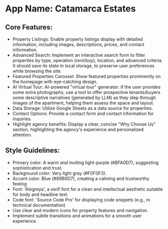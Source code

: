 # **App Name**: Catamarca Estates

## Core Features:

- Property Listings: Enable property listings display with detailed information, including images, descriptions, prices, and contact information.
- Advanced Search: Implement an interactive search form to filter properties by type, operation (rent/buy), location, and advanced criteria. It should save its state in local storage, to preserve user preferences while browsing the site.
- Featured Properties Carousel: Show featured properties prominently on the homepage with eye-catching design.
- AI Virtual Tour: AI-powered "virtual tour" generator: if the user provides some extra photographs, use a tool to offer prospective tenants/buyers some descriptive narratives (generated by LLM) as they step through images of the apartment, helping them assess the space and layout.
- Data Storage: Utilize Google Sheets as a data source for properties.
- Contact Options: Provide a contact form and contact information for inquiries.
- Highlight agency benefits: Display a clear, concise "Why Choose Us" section, highlighting the agency's experience and personalized attention.

## Style Guidelines:

- Primary color: A warm and inviting light-purple (#BFA0D7), suggesting sophistication and trust.
- Background color: Very light gray (#F0F0F3). 
- Accent color: Blue (#89B0D7), creating a calming and trustworthy feeling
- Font: 'Alegreya', a serif font for a clean and intellectual aesthetic suitable for body and headline text.
- Code font: 'Source Code Pro' for displaying code snippets (e.g., in technical documentation)
- Use clear and modern icons for property features and navigation.
- Implement subtle transitions and animations for a smooth user experience.